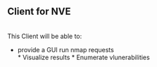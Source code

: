 ## Client for NVE
<br/>
This Client will be able to:
<ul>
  <li>provide a GUI run nmap requests </li>
* Visualize results 
* Enumerate vlunerabilities 
</ul>
